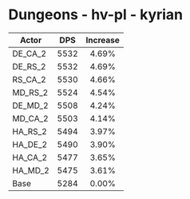 # Dungeons - hv-pl - kyrian
| Actor | DPS | Increase |
|---|:---:|:---:|
|DE_CA_2|5532|4.69%|
|DE_RS_2|5532|4.69%|
|RS_CA_2|5530|4.66%|
|MD_RS_2|5524|4.54%|
|DE_MD_2|5508|4.24%|
|MD_CA_2|5503|4.14%|
|HA_RS_2|5494|3.97%|
|HA_DE_2|5490|3.90%|
|HA_CA_2|5477|3.65%|
|HA_MD_2|5475|3.61%|
|Base|5284|0.00%|

